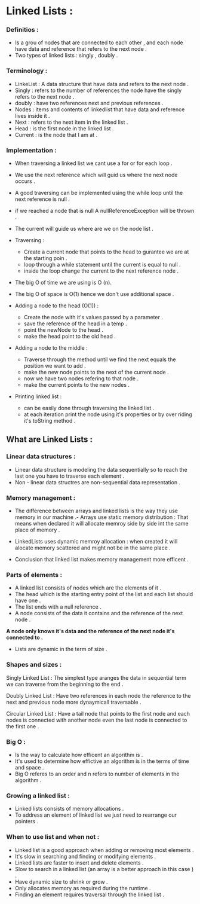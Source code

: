 # Linked Lists :

### Definitios : 
- Is a grou of nodes that are connected to each other , and each node have data and reference that refers to the next node .
- Two types of linked lists : singly , doubly .

### Terminology :

- LinkeList : A data structure that have data and refers to the next node .
- Singly : refers to the number of references the node have the singly refers to the next node .
- doubly : have two references next and previous references .
- Nodes : items and contents of linkedlist that have data and reference lives inside it . 
- Next : refers to the next item in the linked list .
- Head : is the first node in the linked list .
- Current : is the node that I am at .


### Implementation :

- When traversing a linked list we cant use a for or for each loop .
- We use the next reference which will guid us where the next node occurs .
- A good traversing can be implemented using the while loop until the next reference is null .
- if we reached a node that is null A nullReferenceException will be thrown .
- The current will guide us where are we on the node list .
- Traversing : 
    - Create a current node that points to the head to gurantee we are at the starting poin .
    - loop through a while statement until the current is equal to null .
    - inside the loop change the current to the next reference node .
- The big O of time we are using is O (n).
- The big O of space is O(1) hence we don't use additional space .


- Adding a node to the head (O(1)) :
    - Create the node with it's values passed by a parameter .
    - save the reference of the head in a temp .
    - point the newNode to the head .
    - make the head point to the old head .
- Adding a node to the middle : 
    - Traverse through the method until we find the next equals the position we want to add .
    - make the new node points to the next of the current node .
    - now we have two nodes refering to that node .
    - make the current points to the new nodes .
- Printing linked list :
    - can be easily done through traversing the linked list .
    - at each iteration print the node using it's properties or by over riding it's toString method .


## What are Linked Lists :

### Linear data structures :

- Linear data structure is modeling the data sequentially so to reach the last one you have to traverse each element .
- Non - linear data structres are non-sequential data representation .

### Memory management :

- The difference between arrays and linked lists is the way they use memory in our machine .- Arrays use static memory distribution : That means when declared it will allocate memroy side by side int the same place of memory .

- LinkedLists uses dynamic memroy allocation : when created it will alocate memory scattered and might not be in the same place .
- Conclusion that linked list makes memory management more efficent .

### Parts of elements : 

- A linked list consists of nodes which are the elements of it .
- The head which is the starting entry point of the list and each list should have one .
- The list ends with a null reference .
- A node consists of the data it contains and the reference of the next node .

**A node only knows it's data and the reference of the next node it's connected to .**
- Lists are dynamic in the term of size .

### Shapes and sizes : 

Singly Linked List : The simplest type aranges the data in sequential term we can traverse from the beginning to the end . 

Doubly Linked List : Have two references in each node the reference to the next and previous node more dynaymicall traversable .


Circular Linked List : Have a tail node that points to the first node and each nodes is connected with another node even the last node is connected to the first one .


### Big O :

- Is the way to calculate how efficent an algorithm is .
- It's used to determine how effictive an algorithm is in the terms of time and space .
- Big O referes to an order and n refers to number of elements in the algorithm .

### Growing a linked list : 

- Linked lists consists of memory allocations .
- To address an element of linked list we just need to rearrange our pointers .


### When to use list and when not :

- Linked list is a good approach when adding or removing most elements .
- It's slow in searching and finding or modifying elements .
- Linked lists are faster to insert and delete elements .
- Slow to search in a linked list (an array is a better approach in this case ) .
- Have dynamic size to shrink or grow .
- Only allocates memory as required during the runtime .
- Finding an element requires traversal through the linked list .